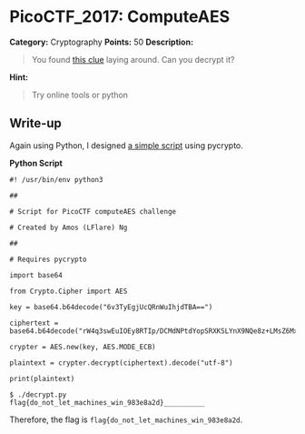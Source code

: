 # PicoCTF_2017: ComputeAES

**Category:** Cryptography
**Points:** 50
**Description:**

>You found [this clue](clue.txt) laying around. Can you decrypt it?

**Hint:**

>Try online tools or python

## Write-up
Again using Python, I designed [a simple script](decrypt.py) using pycrypto.

**Python Script**

```
#! /usr/bin/env python3

##

# Script for PicoCTF computeAES challenge

# Created by Amos (LFlare) Ng

##

# Requires pycrypto

import base64

from Crypto.Cipher import AES

key = base64.b64decode("6v3TyEgjUcQRnWuIhjdTBA==")

ciphertext = base64.b64decode("rW4q3swEuIOEy8RTIp/DCMdNPtdYopSRXKSLYnX9NQe8z+LMsZ6Mx/x8pwGwofdZ")

crypter = AES.new(key, AES.MODE_ECB)

plaintext = crypter.decrypt(ciphertext).decode("utf-8")

print(plaintext)
```

    $ ./decrypt.py 
    flag{do_not_let_machines_win_983e8a2d}__________

Therefore, the flag is `flag{do_not_let_machines_win_983e8a2d`.
<!--stackedit_data:
eyJoaXN0b3J5IjpbMTgzMzQ5NDg0M119
-->